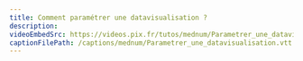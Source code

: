 ```yaml
---
title: Comment paramétrer une datavisualisation ?
description:
videoEmbedSrc: https://videos.pix.fr/tutos/mednum/Parametrer_une_dataviz.mp4
captionFilePath: /captions/mednum/Parametrer_une_datavisualisation.vtt
---
```

